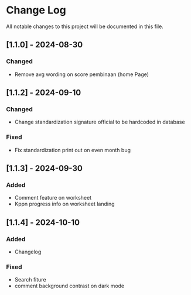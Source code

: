 # Change Log
All notable changes to this project will be documented in this file.
 
## [1.1.0] - 2024-08-30

### Changed
- Remove avg wording on score pembinaan (home Page)

## [1.1.2] - 2024-09-10

### Changed
- Change standardization signature official to be hardcoded in database
### Fixed
- Fix standardization print out on even month bug

## [1.1.3] - 2024-09-30
 
### Added
- Comment feature on worksheet
- Kppn progress info on worksheet landing

## [1.1.4] - 2024-10-10

### Added
- Changelog
 
### Fixed
- Search fiture
- comment background contrast on dark mode

 